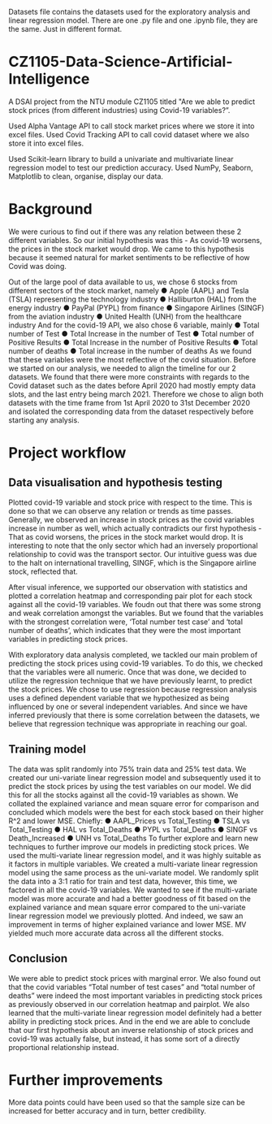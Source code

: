 Datasets file contains the datasets used for the exploratory analysis and linear regression model.
There are one .py file and one .ipynb file, they are the same. Just in different format.

# CZ1105-Data-Science-Artificial-Intelligence
A DSAI project from the NTU module CZ1105 titled "Are we able to predict stock prices (from different industries) using Covid-19 variables?”.

Used Alpha Vantage API to call stock market prices where we store it into excel files.
Used Covid Tracking API to call covid dataset where we also store it into excel files.

Used Scikit-learn library to build a univariate and multivariate linear regression model to test our prediction accuracy.
Used NumPy, Seaborn, Matplotlib to clean, organise, display our data.

# Background
We were curious to find out if there was any relation between these 2 different variables. So our initial hypothesis was this - As covid-19 worsens, the prices in the stock market
would drop. We came to this hypothesis because it seemed natural for market sentiments to be reflective of how Covid was doing.

Out of the large pool of data available to us, we chose 6 stocks from different
sectors of the stock market, namely
● Apple (AAPL) and Tesla (TSLA) representing the technology industry
● Halliburton (HAL) from the energy industry
● PayPal (PYPL) from finance
● Singapore Airlines (SINGF) from the aviation industry
● United Health (UNH) from the healthcare industry
And for the covid-19 API, we also chose 6 variable, mainly
● Total number of Test
● Total Increase in the number of Test
● Total number of Positive Results
● Total Increase in the number of Positive Results
● Total number of deaths
● Total increase in the number of deaths
As we found that these variables were the most reflective of the covid situation. Before we started on our analysis, we needed to align the timeline for our 2 datasets. We found that there were more constraints with regards to the Covid dataset such as the dates before April 2020 had mostly empty data slots, and the last entry being march 2021. Therefore we chose to align both datasets with the time frame from 1st April 2020 to 31st December 2020 and isolated the corresponding data from the dataset respectively before starting any analysis.

# Project workflow

## Data visualisation and hypothesis testing
Plotted covid-19 variable and stock price with respect to the time. This is done so that we can observe any relation or trends as time passes. 
Generally, we observed an increase in stock prices as the covid variables increase in number as well, which actually contradicts our first hypothesis - That as covid worsens, the prices in the stock market would drop. 
It is interesting to note that the only sector which had an inversely proportional relationship to covid was the transport sector. Our intuitive guess was due to the halt on international travelling, SINGF, which is the Singapore airline stock, reflected that.

After visual inference, we supported our observation with statistics and plotted a correlation heatmap and corresponding pair plot for each stock against all the covid-19 variables.
We foudn out that there was some strong and weak correlation amongst the variables. But we found that the variables with the strongest correlation were, ‘Total number test case’ and ‘total number of deaths’, which indicates that they were the most important variables in predicting stock prices.

With exploratory data analysis completed, we tackled our main problem of predicting the stock prices using covid-19 variables. To do this, we checked that the variables were all numeric. Once that was done, we decided to utilize the regression technique that we have previously learnt, to predict the stock prices. We chose to use regression because regression analysis uses a defined dependent variable that we hypothesized as being influenced by one or several independent variables. And since we have inferred previously that there is some correlation between the datasets, we believe that regression technique was appropriate in reaching our goal.

## Training model
The data  was split randomly into 75% train data and 25% test data. We created our uni-variate linear regression model and subsequently used it to predict the stock prices by using the test variables on our model. We did this for all the stocks against all the covid-19 variables as shown. We collated the explained variance and mean square error for comparison and concluded which models were the best for each stock based on their higher R^2 and lower MSE. Chiefly:
● AAPL_Prices vs Total_Testing
● TSLA vs Total_Testing
● HAL vs Total_Deaths
● PYPL vs Total_Deaths
● SINGF vs Death_Increased
● UNH vs Total_Deaths
To further explore and learn new techniques to further improve our models in predicting stock prices. We used the multi-variate linear regression model, and it was highly suitable as it factors in multiple variables. 
We created a multi-variate linear regression model using the same process as the uni-variate model. We randomly split the data into a 3:1 ratio for train and test data, however, this time, we factored in all the covid-19 variables. We wanted to see if the multi-variate model was more accurate and had a better goodness of fit based on the explained variance and mean square error compared to the uni-variate linear regression model we previously plotted. And indeed, we saw an improvement in terms of higher explained variance and lower MSE. MV yielded much more accurate data across all the different stocks.

## Conclusion
We were able to predict stock prices with marginal error. We also found out that the covid variables “Total number of test cases” and “total number of deaths” were indeed the most important variables in predicting stock prices as previously observed in our correlation heatmap and pairplot. We also learned that the multi-variate linear regression model definitely had a better ability in predicting stock prices. And in the end we are able to conclude that our first hypothesis about an inverse relationship of stock prices and covid-19 was actually false, but instead, it has some sort of a directly proportional relationship instead. 

# Further improvements
More data points could have been used so that the sample size can be increased for better accuracy and in turn, better credibility.
